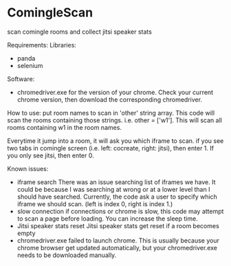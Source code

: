 # ComingleScan
 scan comingle rooms and collect jitsi speaker stats

Requirements: 
Libraries:
- panda
- selenium

Software:
- chromedriver.exe for the version of your chrome. 
Check your current chrome version, then download the corresponding chromedriver.


How to use:
put room names to scan in 'other' string array.
This code will scan the rooms containing those strings. 
i.e. other = ['w1']. This will scan all rooms containing w1 in the room names.

Everytime it jump into a room, it will ask you which iframe to scan. 
if you see two tabs in comingle screen (i.e. left: cocreate, right: jitsi), then enter 1.
If you only see jitsi, then enter 0.



Known issues:
- iframe search
	There was an issue searching list of iframes we have. It could be because I was searching at wrong or at a lower level than I should have searched. Currently, the code ask a user to specify which iframe we should scan. (left is index 0, right is index 1.)
- slow connection
	if connections or chrome is slow, this code may attempt to scan a page before loading. You can increase the sleep time. 
- Jitsi speaker stats reset
	Jitsi speaker stats get reset if a room becomes empty
- chromedriver.exe failed to launch chrome.
	This is usually because your chrome browser get updated automatically, but your chromedriver.exe needs to be downloaded manually.